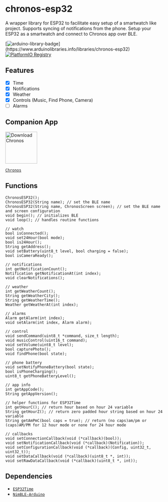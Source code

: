 # chronos-esp32
A wrapper library for ESP32 to facilitate easy setup of a smartwatch like project. Supports syncing of notifications from the phone.
Setup your ESP32 as a smartwatch and connect to Chronos app over BLE.

[![arduino-library-badge](https://www.ardu-badge.com/badge/ChronosESP32.svg?)](https://www.arduinolibraries.info/libraries/chronos-esp32)
[![PlatformIO Registry](https://badges.registry.platformio.org/packages/fbiego/library/ChronosESP32.svg)](https://registry.platformio.org/libraries/fbiego/ChronosESP32)


## Features

- [x] Time
- [x] Notifications
- [x] Weather
- [x] Controls (Music, Find Phone, Camera)
- [ ] Alarms

## Companion App

<a href='https://fbiego.com/chronos/app?id=esp32'><img alt='Download Chronos' height="100px" src='https://fbiego.com/chronos/img/chronos.png'/></a>

[`Chronos`](https://fbiego.com/chronos/app?id=esp32)

## Functions

```
ChronosESP32();
ChronosESP32(String name); // set the BLE name
ChronosESP32(String name, ChronosScreen screen); // set the BLE name and screen configuration
void begin(); // initializes BLE
void loop(); // handles routine functions

// watch
bool isConnected();
void set24Hour(bool mode);
bool is24Hour();
String getAddress();
void setBattery(uint8_t level, bool charging = false);
bool isCameraReady();

// notifications
int getNotificationCount();
Notification getNotificationAt(int index);
void clearNotifications();

// weather
int getWeatherCount();
String getWeatherCity();
String getWeatherTime();
Weather getWeatherAt(int index);

// alarms
Alarm getAlarm(int index);
void setAlarm(int index, Alarm alarm);

// control
void sendCommand(uint8_t *command, size_t length);
void musicControl(uint16_t command);
void setVolume(uint8_t level);
bool capturePhoto();
void findPhone(bool state);

// phone battery
void setNotifyPhoneBattery(bool state); 
bool isPhoneCharging();
uint8_t getPhoneBatteryLevel();

// app info
int getAppCode();
String getAppVersion();

// helper functions for ESP32Time
int getHourC(); // return hour based on hour 24 variable
String getHourZ(); // return zero padded hour string based on hour 24 variable
String getAmPmC(bool caps = true); // return (no caps)am/pm or (caps)AM/PM for 12 hour mode or none for 24 hour mode

// callbacks
void setConnectionCallback(void (*callback)(bool));
void setNotificationCallback(void (*callback)(Notification));
void setConfigurationCallback(void (*callback)(Config, uint32_t, uint32_t));
void setDataCallback(void (*callback)(uint8_t *, int));
void setRawDataCallback(void (*callback)(uint8_t *, int));
```

## Dependencies
- [`ESP32Time`](https://github.com/fbiego/ESP32Time)
- [`NimBLE-Arduino`](https://github.com/h2zero/NimBLE-Arduino)
